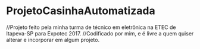 # ProjetoCasinhaAutomatizada
//Projeto feito pela minha turma de técnico em eletrônica na ETEC de Itapeva-SP para Expotec 2017.
//Codificado por mim, e é livre a quem quiser alterar e incorporar em algum projeto.
